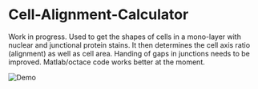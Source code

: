 # Cell-Alignment-Calculator
Work in progress. Used to get the shapes of cells in a mono-layer with nuclear and junctional protein stains. It then determines the cell axis ratio (alignment) as well as cell area. Handing of gaps in junctions needs to be improved. Matlab/octace code works better at the moment.

![Demo](https://user-images.githubusercontent.com/68864205/127901910-377da8f5-fedb-40b0-86c7-db1dd2ed1ada.png)
